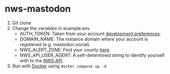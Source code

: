 # nws-mastodon

1. Git clone
2. Change the variables in example.env
   - AUTH_TOKEN: Taken from your account [development preferences]().
   - DOMAIN_NAME: The instance domain where your account is registered (e.g. mastodon.social).
   - NWS_ALERT_ZONE: Find your county [here](https://alerts.weather.gov#html_state_county).
   - NWS_API_USER_AGENT: A self-determined string to identify yourself with to the [NWS API](https://www.weather.gov/documentation/services-web-api).
3. Run with [Docker](https://docs.docker.com/engine/install/) using `docker compose up -d`

